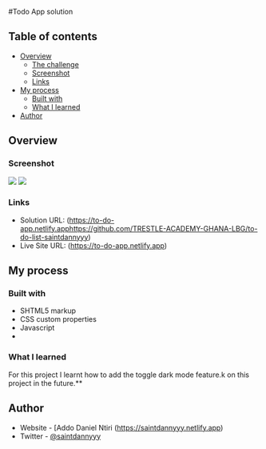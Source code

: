 #Todo App solution

## Table of contents

- [Overview](#overview)
  - [The challenge](#the-challenge)
  - [Screenshot](#screenshot)
  - [Links](#links)
- [My process](#my-process)
  - [Built with](#built-with)
  - [What I learned](#what-i-learned)
- [Author](#author)

## Overview

### Screenshot

![](./dark_mode.png)
![](./light.png)

### Links

- Solution URL: (https://to-do-app.netlify.apphttps://github.com/TRESTLE-ACADEMY-GHANA-LBG/to-do-list-saintdannyyy)
- Live Site URL: (https://to-do-app.netlify.app)

## My process

### Built with

- SHTML5 markup
- CSS custom properties
- Javascript
- 
### What I learned

For this project I learnt how to add the toggle dark mode feature.k on this project in the future.**

## Author

- Website - [Addo Daniel Ntiri (https://saintdannyyy.netlify.app)
- Twitter - [@saintdannyyy](https://www.twitter.com/yourusername)

